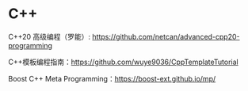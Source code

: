 # C++

C++20 高级编程（罗能）: https://github.com/netcan/advanced-cpp20-programming

C++模板编程指南：https://github.com/wuye9036/CppTemplateTutorial

Boost C++ Meta Programming：https://boost-ext.github.io/mp/